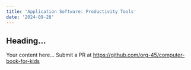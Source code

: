 ```yaml
---
title: 'Application Software: Productivity Tools'
date: '2024-09-28'
---
```


## Heading...
Your content here...
Submit a PR at https://github.com/org-45/computer-book-for-kids
